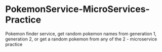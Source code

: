 # PokemonService-MicroServices-Practice
Pokemon finder service, get random pokemon names from generation 1, generation 2, or get a random pokemon from any of the 2 - microservice practice

